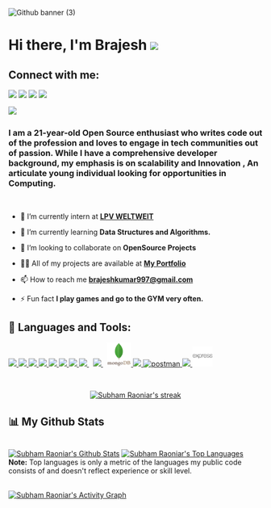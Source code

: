 
![Github banner (3)](./images/banner.gif)<a href="#"></a>

<h1 align="left">Hi there, I'm Brajesh <img src="https://raw.githubusercontent.com/MartinHeinz/MartinHeinz/master/wave.gif" width="30px"></h1>

## Connect with me:
<p align="left">
<a href = "https://www.linkedin.com/in/brajeshkrsingh"><img src="https://img.icons8.com/color/48/000000/linkedin-circled--v3.png"/></a>
<a href = "https://github.com/thakurbrajeshsingh"><img src="https://img.icons8.com/fluent/48/000000/github.png"/></a>
<a href = "https://www.instagram.com/thakur_brajesh_singh/"><img src="https://img.icons8.com/fluent/48/000000/instagram-new.png"/></a>
<a href = "https://m.facebook.com/thakur.brajesh.singh997"><img src="https://img.icons8.com/color/48/000000/facebook-circled.png"/></a>
</p>

<!-- ## ❤ Profile Views  -->

<a href="https://github.com/thakurbrajeshsingh/github-profile-views-counter">
    <img src="https://komarev.com/ghpvc/?username=thakurbrajeshsingh">
</a>

<br>
<h3 align="left">I am a 21-year-old Open Source enthusiast who writes code out of the profession and loves to engage in tech communities out of passion. While I have a comprehensive developer background, my emphasis is on scalability and Innovation , An articulate young individual looking for opportunities in Computing.</h3>
<br>
<!-- ## 🙋‍♂️ About Me -->

- 🔭 I’m currently intern at **[LPV WELTWEIT](http://www.lpvweltweit.com/)**

- 🌱 I’m currently learning **Data Structures and Algorithms.**

- 👯 I’m looking to collaborate on **OpenSource Projects**

- 👨‍💻 All of my projects are available at **[My Portfolio](#)**

- 📫 How to reach me **brajeshkumar997@gmail.com**

- ⚡ Fun fact **I play games and go to the GYM very often.**

## 🚀 Languages and Tools:

<p align="left"> 
    <a href="https://www.java.com" target="_blank"> <img src="https://img.icons8.com/color/48/000000/java-coffee-cup-logo.png"/> </a>
    <a href="https://reactjs.org/" target="_blank"> <img src="https://img.icons8.com/color/48/000000/react-native.png"/> </a>
    <a href="https://developer.mozilla.org/en-US/docs/Web/JavaScript" target="_blank"> <img src="https://img.icons8.com/color/48/000000/javascript.png"/> </a> 
    <a href="https://www.w3.org/html/" target="_blank"> <img src="https://img.icons8.com/color/48/000000/html-5.png"/> </a> 
    <a href="https://www.w3schools.com/css/" target="_blank"> <img src="https://img.icons8.com/color/48/000000/css3.png"/> </a> 
    <a href="https://getbootstrap.com" target="_blank"> <img src="https://img.icons8.com/color/48/000000/bootstrap.png"/> </a> 
    <a href="https://www.python.org" target="_blank"> <img src="https://img.icons8.com/color/48/000000/python.png"/> </a> 
    <a style="padding-right:8px;" href="https://nodejs.org" target="_blank"> <img src="https://img.icons8.com/color/48/000000/nodejs.png"/> </a> 
    <a style="padding-right:8px;" href="https://www.mysql.com/" target="_blank"> <img src="https://img.icons8.com/fluent/50/000000/mysql-logo.png"/> </a>
    <a href="https://www.mongodb.com/" target="_blank"> <img src="https://raw.githubusercontent.com/devicons/devicon/master/icons/mongodb/mongodb-original-wordmark.svg" alt="mongodb" width="48" height="48"/> </a> 
    <a href="https://firebase.google.com/" target="_blank"> <img src="https://img.icons8.com/color/48/000000/firebase.png"/> </a> 
    <a href="https://postman.com" target="_blank"> <img src="https://www.vectorlogo.zone/logos/getpostman/getpostman-icon.svg" alt="postman" width="45" height="45"/> </a>   
    <a href="https://git-scm.com/" target="_blank"> <img src="https://img.icons8.com/color/48/000000/git.png"/> </a> 
    <a href="https://expressjs.com" target="_blank"> <img src="https://raw.githubusercontent.com/devicons/devicon/master/icons/express/express-original-wordmark.svg" alt="express" width="40" height="40"/> </a>
</p>

<br/>

<p align="center">
    <a href="https://github.com/thakurbrajeshsingh/github-readme-streak-stats">
        <img title="🔥 Get streak stats for your profile at git.io/streak-stats" alt="Subham Raoniar's streak" src="https://github-readme-streak-stats.herokuapp.com/?user=thakurbrajeshsingh&theme=black-ice&hide_border=true&stroke=0000&background=060A0CD0"/>
    </a>
</p>

## 📊 My Github Stats

  <br/>
    <a href="https://github.com/thakurbrajeshsingh/github-readme-stats"><img alt="Subham Raoniar's Github Stats" src="https://github-readme-stats.vercel.app/api?username=thakurbrajeshsingh&show_icons=true&count_private=true&theme=react&hide_border=true&bg_color=0D1117" /></a>
  <a href="https://github.com/thakurbrajeshsingh/github-readme-stats"><img alt="Subham Raoniar's Top Languages" src="https://github-readme-stats.vercel.app/api/top-langs/?username=thakurbrajeshsingh&langs_count=8&count_private=true&layout=compact&theme=react&hide_border=true&bg_color=0D1117" /></a>
  <br/>
  <b>Note:</b> Top languages is only a metric of the languages my public code consists of and doesn't reflect experience or skill level.

<br/>
<br/>

<a href="https://github.com/thakurbrajeshsingh/github-readme-activity-graph"><img alt="Subham Raoniar's Activity Graph" src="https://activity-graph.herokuapp.com/graph?username=thakurbrajeshsingh&bg_color=0D1117&color=5BCDEC&line=5BCDEC&point=FFFFFF&hide_border=true" /></a>

<br/>
<br/>
